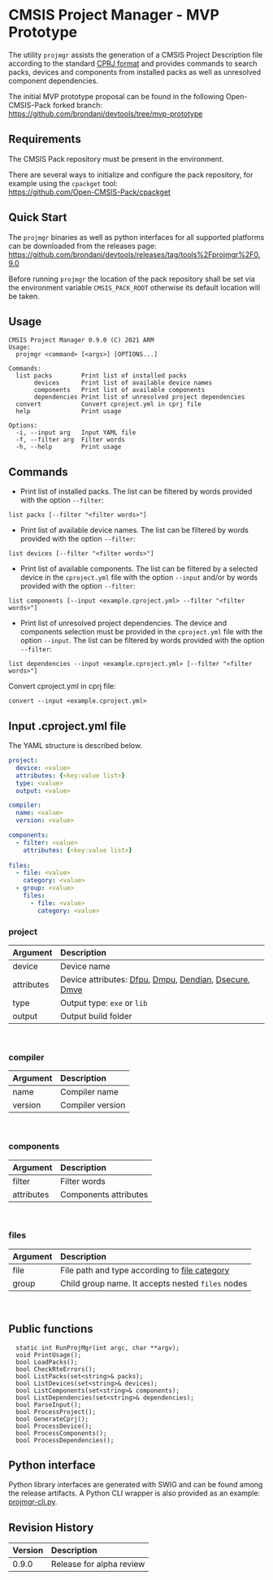# CMSIS Project Manager - MVP Prototype

The utility `projmgr` assists the generation of a CMSIS Project Description file
according to the standard
[CPRJ format](https://arm-software.github.io/CMSIS_5/Build/html/cprjFormat_pg.html)
and provides commands to search packs, devices and components from installed packs
as well as unresolved component dependencies.

The initial MVP prototype proposal can be found in the following Open-CMSIS-Pack forked branch:
<br/>
https://github.com/brondani/devtools/tree/mvp-prototype

## Requirements

The CMSIS Pack repository must be present in the environment.

There are several ways to initialize and configure the pack repository, for example using the 
`cpackget` tool:
<br/>
https://github.com/Open-CMSIS-Pack/cpackget

## Quick Start

The `projmgr` binaries as well as python interfaces for all supported platforms can be downloaded
from the releases page:
<br/>
https://github.com/brondani/devtools/releases/tag/tools%2Fprojmgr%2F0.9.0

Before running `projmgr` the location of the pack repository shall be set via the environment variable
`CMSIS_PACK_ROOT` otherwise its default location will be taken.

## Usage

```
CMSIS Project Manager 0.9.0 (C) 2021 ARM
Usage:
  projmgr <command> [<args>] [OPTIONS...]

Commands:
  list packs        Print list of installed packs
       devices      Print list of available device names
       components   Print list of available components
       dependencies Print list of unresolved project dependencies
  convert           Convert cproject.yml in cprj file
  help              Print usage

Options:
  -i, --input arg   Input YAML file
  -f, --filter arg  Filter words
  -h, --help        Print usage
```

## Commands

- Print list of installed packs. The list can be filtered by words provided with the option `--filter`:
```
list packs [--filter "<filter words>"]
```

- Print list of available device names. The list can be filtered by words provided with the option `--filter`:
```
list devices [--filter "<filter words>"]
```

- Print list of available components. The list can be filtered by a selected device in the `cproject.yml` file with the option `--input` and/or by words provided with the option `--filter`:
```
list components [--input <example.cproject.yml> --filter "<filter words>"]
```

- Print list of unresolved project dependencies. The device and components selection must be provided in the `cproject.yml` file with the option `--input`. The list can be filtered by words provided with the option `--filter`:
```
list dependencies --input <example.cproject.yml> [--filter "<filter words>"]
```

Convert cproject.yml in cprj file:
```
convert --input <example.cproject.yml>
```


## Input .cproject.yml file

The YAML structure is described below.

``` yml
project:
  device: <value>
  attributes: {<key:value list>}
  type: <value>
  output: <value>

compiler:
  name: <value>
  version: <value>

components:
  - filter: <value>
    attributes: {<key:value list>}
    
files:
  - file: <value>
    category: <value>
  - group: <value>
    files: 
      - file: <value>
        category: <value>
```

### project
| Argument        | Description
|:----------------|:----------------------------------------
| device          | Device name
| attributes      | Device attributes: [Dfpu](https://arm-software.github.io/CMSIS_5/Build/html/cprj_types.html#DfpuEnum), [Dmpu](https://arm-software.github.io/CMSIS_5/Build/html/cprj_types.html#DmpuEnum), [Dendian](https://arm-software.github.io/CMSIS_5/Build/html/cprj_types.html#DendianEnum), [Dsecure](https://arm-software.github.io/CMSIS_5/Build/html/cprj_types.html#DsecureEnum), [Dmve](https://arm-software.github.io/CMSIS_5/Build/html/cprj_types.html#DmveEnum)
| type            | Output type: `exe` or `lib`
| output          | Output build folder
<br/>

### compiler
| Argument        | Description
|:----------------|:----------------------------------------
| name            | Compiler name
| version         | Compiler version
<br/>

### components
| Argument        | Description
|:----------------|:----------------------------------------
| filter          | Filter words
| attributes      | Components attributes
<br/>

### files
| Argument        | Description
|:----------------|:----------------------------------------
| file            | File path and type according to [file category](https://arm-software.github.io/CMSIS_5/Build/html/cprj_types.html#FileCategoryEnum)
| group           | Child group name. It accepts nested `files` nodes
<br/>

## Public functions
```
  static int RunProjMgr(int argc, char **argv);
  void PrintUsage();
  bool LoadPacks();
  bool CheckRteErrors();
  bool ListPacks(set<string>& packs);
  bool ListDevices(set<string>& devices);
  bool ListComponents(set<string>& components);
  bool ListDependencies(set<string>& dependencies);
  bool ParseInput();
  bool ProcessProject();
  bool GenerateCprj();
  bool ProcessDevice();
  bool ProcessComponents();
  bool ProcessDependencies();
```

## Python interface

Python library interfaces are generated with SWIG and can be found among the release artifacts.
A Python CLI wrapper is also provided as an example: [projmgr-cli.py](https://github.com/brondani/devtools/blob/mvp-prototype/tools/projmgr/swig/projmgr-cli.py).

## Revision History
| Version  | Description
|:---------|:----------------------------------------
| 0.9.0    | Release for alpha review
